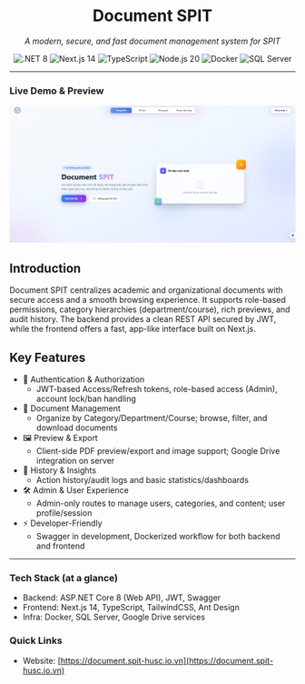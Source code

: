 <h1 align="center">Document SPIT</h1>

<p align="center"><em>A modern, secure, and fast document management system for SPIT</em></p>

<p align="center">
  <img alt=".NET 8" src="https://img.shields.io/badge/.NET-8.0-512BD4?logo=dotnet&logoColor=white" />
  <img alt="Next.js 14" src="https://img.shields.io/badge/Next.js-14-000000?logo=next.js&logoColor=white" />
  <img alt="TypeScript" src="https://img.shields.io/badge/TypeScript-5-3178C6?logo=typescript&logoColor=white" />
  <img alt="Node.js 20" src="https://img.shields.io/badge/Node.js-20-43853D?logo=node.js&logoColor=white" />
  <img alt="Docker" src="https://img.shields.io/badge/Docker-ready-2496ED?logo=docker&logoColor=white" />
  <img alt="SQL Server" src="https://img.shields.io/badge/SQL%20Server-ready-CC2927?logo=microsoft%20sql%20server&logoColor=white" />
</p>

---

### Live Demo & Preview

<p align="center">
    <a href="https://document.spit-husc.io.vn" target="_blank">
        <img src="frontend_document/public/thumbnail.png" alt="Document SPIT" width="640" />
    </a>
</p>

## Introduction

Document SPIT centralizes academic and organizational documents with secure access and a smooth browsing experience. It supports role-based permissions, category hierarchies (department/course), rich previews, and audit history. The backend provides a clean REST API secured by JWT, while the frontend offers a fast, app-like interface built on Next.js.

## Key Features

- 🔐 Authentication & Authorization
  - JWT-based Access/Refresh tokens, role-based access (Admin), account lock/ban handling
- 📂 Document Management
  - Organize by Category/Department/Course; browse, filter, and download documents
- 🖼️ Preview & Export
  - Client-side PDF preview/export and image support; Google Drive integration on server
- 🧾 History & Insights
  - Action history/audit logs and basic statistics/dashboards
- 🛠️ Admin & User Experience
  - Admin-only routes to manage users, categories, and content; user profile/session
- ⚡ Developer-Friendly
  - Swagger in development, Dockerized workflow for both backend and frontend

---

### Tech Stack (at a glance)

- Backend: ASP.NET Core 8 (Web API), JWT, Swagger
- Frontend: Next.js 14, TypeScript, TailwindCSS, Ant Design
- Infra: Docker, SQL Server, Google Drive services

### Quick Links

- Website: [https://document.spit-husc.io.vn](https://document.spit-husc.io.vn)

